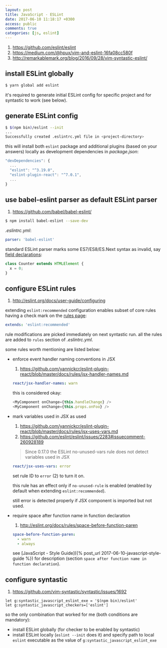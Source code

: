 ```yaml
---
layout: post
title: JavaScript - ESLint
date: 2017-06-10 11:18:17 +0300
access: public
comments: true
categories: [js, eslint]
---
```


<!-- more -->

1. <https://github.com/eslint/eslint>
2. <https://medium.com/@hpux/vim-and-eslint-16fa08cc580f>
3. <http://remarkablemark.org/blog/2016/09/28/vim-syntastic-eslint/>

## install ESLint globally

```sh
$ yarn global add eslint
```

it's required to generate initial ESLint config for specific project
and for syntastic to work (see below).

## generate ESLint config

```sh
$ $(npm bin)/eslint --init
...
Successfully created .eslintrc.yml file in <project-directory>
```

this will install both `eslint` package and additional plugins (based
on your answers) locally as development dependencies in _package.json_:

```javascript
"devDependencies": {
  ...
  "eslint": "^3.19.0",
  "eslint-plugin-react": "^7.0.1",
  ...
}
```

## use babel-eslint parser as default ESLint parser

1. <https://github.com/babel/babel-eslint/>

```sh
$ npm install babel-eslint --save-dev
```

_.eslintrc.yml_:

```yaml
parser: 'babel-eslint'
```

standard ESLint parser marks some ES7/ES8/ES.Next syntax as invalid, say
[field declarations](https://github.com/tc39/proposal-class-fields):

```javascript
class Counter extends HTMLElement {
  x = 0;
}
```

## configure ESLint rules

1. <http://eslint.org/docs/user-guide/configuring>

extending `eslint:recommended` configuration enables subset of core rules
having a check mark on the [rules page](http://eslint.org/docs/rules/):

```yaml
extends: 'eslint:recommended'
```

rule modifications are picked immediately on next syntastic run.
all the rules are added to `rules` section of _.eslintrc.yml_.

some rules worth mentioning are listed below:

- enforce event handler naming conventions in JSX

  1. <https://github.com/yannickcr/eslint-plugin-react/blob/master/docs/rules/jsx-handler-names.md>

  ```yaml
  react/jsx-handler-names: warn
  ```

  this is considered okay:

  ```javascript
  <MyComponent onChange={this.handleChange} />
  <MyComponent onChange={this.props.onFoo} />
  ```

- mark variables used in JSX as used

  1. <https://github.com/yannickcr/eslint-plugin-react/blob/master/docs/rules/jsx-uses-vars.md>
  2. <https://github.com/eslint/eslint/issues/2283#issuecomment-260928189>

  > Since 0.17.0 the ESLint no-unused-vars rule does not detect variables used in JSX

  ```yaml
  react/jsx-uses-vars: error
  ```

  set rule ID to `error` (2) to turn it on.

  this rule has an effect only if `no-unused-rule` is enabled
  (enabled by default when extending `eslint:recommended`).

  still error is detected properly if JSX component is imported but not used.

- require space after function name in function declaration

  1. <http://eslint.org/docs/rules/space-before-function-paren>

  ```yaml
  space-before-function-paren:
    - warn
    - always
  ```

  see [JavaScript - Style Guide]({% post_url 2017-06-10-javascript-style-guide %})
  for description (section `space after function name in function declaration`).

## configure syntastic

1. <https://github.com/vim-syntastic/syntastic/issues/1692>

```vim
let g:syntastic_javascript_eslint_exe = '$(npm bin)/eslint'
let g:syntastic_javascript_checkers=['eslint']
```

so the only combination that worked for me (both conditions are mandatory):

- install ESLint globally (for checker to be enabled by syntastic)
- install ESLint locally (`eslint --init` does it) and specify path to
  local `eslint` executable as the value of `g:syntastic_javascript_eslint_exe`
